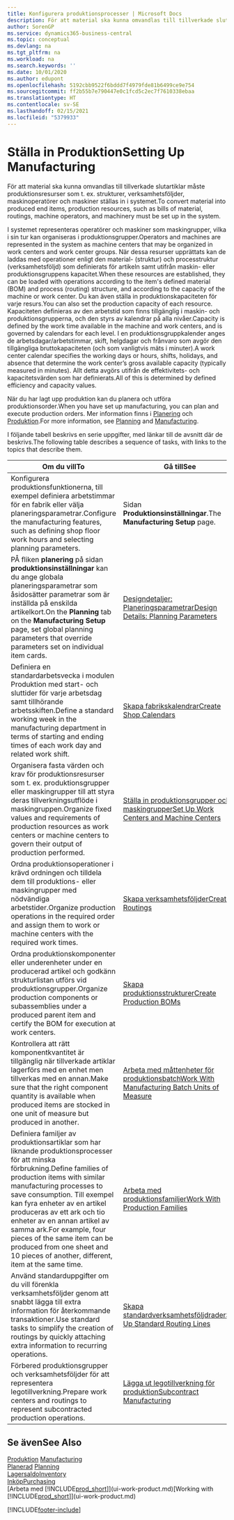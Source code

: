 ```yaml
---
title: Konfigurera produktionsprocesser | Microsoft Docs
description: För att material ska kunna omvandlas till tillverkade slutartiklar måste produktionsresurser som t. ex. strukturer, verksamhetsföljder, maskinoperatörer och maskiner ställas in i systemet.
author: SorenGP
ms.service: dynamics365-business-central
ms.topic: conceptual
ms.devlang: na
ms.tgt_pltfrm: na
ms.workload: na
ms.search.keywords: ''
ms.date: 10/01/2020
ms.author: edupont
ms.openlocfilehash: 5192cbb9522f6bddd7f4979fde81b6499ce9e754
ms.sourcegitcommit: ff2b55b7e790447e0c1fcd5c2ec7f7610338ebaa
ms.translationtype: HT
ms.contentlocale: sv-SE
ms.lasthandoff: 02/15/2021
ms.locfileid: "5379933"
---
```

# <a name="setting-up-manufacturing"></a><span data-ttu-id="46b1a-103">Ställa in Produktion</span><span class="sxs-lookup"><span data-stu-id="46b1a-103">Setting Up Manufacturing</span></span>
<span data-ttu-id="46b1a-104">För att material ska kunna omvandlas till tillverkade slutartiklar måste produktionsresurser som t. ex. strukturer, verksamhetsföljder, maskinoperatörer och maskiner ställas in i systemet.</span><span class="sxs-lookup"><span data-stu-id="46b1a-104">To convert material into produced end items, production resources, such as bills of material, routings, machine operators, and machinery must be set up in the system.</span></span>

<span data-ttu-id="46b1a-105">I systemet representeras operatörer och maskiner som maskingrupper, vilka i sin tur kan organiseras i produktionsgrupper.</span><span class="sxs-lookup"><span data-stu-id="46b1a-105">Operators and machines are represented in the system as machine centers that may be organized in work centers and work center groups.</span></span> <span data-ttu-id="46b1a-106">När dessa resurser upprättats kan de laddas med operationer enligt den material- (struktur) och processtruktur (verksamhetsföljd) som definierats för artikeln samt utifrån maskin- eller produktionsgruppens kapacitet.</span><span class="sxs-lookup"><span data-stu-id="46b1a-106">When these resources are established, they can be loaded with operations according to the item's defined material (BOM) and process (routing) structure, and according to the capacity of the machine or work center.</span></span> <span data-ttu-id="46b1a-107">Du kan även ställa in produktionskapaciteten för varje resurs.</span><span class="sxs-lookup"><span data-stu-id="46b1a-107">You can also set the production capacity of each resource.</span></span> <span data-ttu-id="46b1a-108">Kapaciteten definieras av den arbetstid som finns tillgänglig i maskin- och produktionsgrupperna, och den styrs av kalendrar på alla nivåer.</span><span class="sxs-lookup"><span data-stu-id="46b1a-108">Capacity is defined by the work time available in the machine and work centers, and is governed by calendars for each level.</span></span> <span data-ttu-id="46b1a-109">I en produktionsgruppkalender anges de arbetsdagar/arbetstimmar, skift, helgdagar och frånvaro som avgör den tillgängliga bruttokapaciteten (och som vanligtvis mäts i minuter).</span><span class="sxs-lookup"><span data-stu-id="46b1a-109">A work center calendar specifies the working days or hours, shifts, holidays, and absence that determine the work center’s gross available capacity (typically measured in minutes).</span></span> <span data-ttu-id="46b1a-110">Allt detta avgörs utifrån de effektivitets- och kapacitetsvärden som har definierats.</span><span class="sxs-lookup"><span data-stu-id="46b1a-110">All of this is determined by defined efficiency and capacity values.</span></span>  

<span data-ttu-id="46b1a-111">När du har lagt upp produktion kan du planera och utföra produktionsorder.</span><span class="sxs-lookup"><span data-stu-id="46b1a-111">When you have set up manufacturing, you can plan and execute production orders.</span></span> <span data-ttu-id="46b1a-112">Mer information finns i [Planering](production-planning.md) och [Produktion](production-manage-manufacturing.md).</span><span class="sxs-lookup"><span data-stu-id="46b1a-112">For more information, see [Planning](production-planning.md) and [Manufacturing](production-manage-manufacturing.md).</span></span>  



 <span data-ttu-id="46b1a-113">I följande tabell beskrivs en serie uppgifter, med länkar till de avsnitt där de beskrivs.</span><span class="sxs-lookup"><span data-stu-id="46b1a-113">The following table describes a sequence of tasks, with links to the topics that describe them.</span></span>   

|<span data-ttu-id="46b1a-114">**Om du vill**</span><span class="sxs-lookup"><span data-stu-id="46b1a-114">**To**</span></span>|<span data-ttu-id="46b1a-115">**Gå till**</span><span class="sxs-lookup"><span data-stu-id="46b1a-115">**See**</span></span>|  
|------------|-------------|  
|<span data-ttu-id="46b1a-116">Konfigurera produktionsfunktionerna, till exempel definiera arbetstimmar för en fabrik eller välja planeringsparametrar.</span><span class="sxs-lookup"><span data-stu-id="46b1a-116">Configure the manufacturing features, such as defining shop floor work hours and selecting planning parameters.</span></span>|<span data-ttu-id="46b1a-117">Sidan **Produktionsinställningar**.</span><span class="sxs-lookup"><span data-stu-id="46b1a-117">The **Manufacturing Setup** page.</span></span>|
|<span data-ttu-id="46b1a-118">PÅ fliken **planering** på sidan **produktionsinställningar** kan du ange globala planeringsparametrar som åsidosätter parametrar som är inställda på enskilda artikelkort.</span><span class="sxs-lookup"><span data-stu-id="46b1a-118">On the **Planning** tab on the **Manufacturing Setup** page, set global planning parameters that override parameters set on individual item cards.</span></span>|[<span data-ttu-id="46b1a-119">Designdetaljer: Planeringsparametrar</span><span class="sxs-lookup"><span data-stu-id="46b1a-119">Design Details: Planning Parameters</span></span>](design-details-planning-parameters.md)|
|<span data-ttu-id="46b1a-120">Definiera en standardarbetsvecka i modulen Produktion med start- och sluttider för varje arbetsdag samt tillhörande arbetsskiften.</span><span class="sxs-lookup"><span data-stu-id="46b1a-120">Define a standard working week in the manufacturing department in terms of starting and ending times of each work day and related work shift.</span></span>|[<span data-ttu-id="46b1a-121">Skapa fabrikskalendrar</span><span class="sxs-lookup"><span data-stu-id="46b1a-121">Create Shop Calendars</span></span>](production-how-to-create-work-center-calendars.md)|  
|<span data-ttu-id="46b1a-122">Organisera fasta värden och krav för produktionsresurser som t. ex. produktionsgrupper eller maskingrupper till att styra deras tillverkningsutflöde i maskingruppen.</span><span class="sxs-lookup"><span data-stu-id="46b1a-122">Organize fixed values and requirements of production resources as work centers or machine centers to govern their output of production performed.</span></span>|[<span data-ttu-id="46b1a-123">Ställa in produktionsgrupper och maskingrupper</span><span class="sxs-lookup"><span data-stu-id="46b1a-123">Set Up Work Centers and Machine Centers</span></span>](production-how-to-set-up-work-and-machine-centers.md)|
|<span data-ttu-id="46b1a-124">Ordna produktionsoperationer i krävd ordningen och tilldela dem till produktions- eller maskingrupper med nödvändiga arbetstider.</span><span class="sxs-lookup"><span data-stu-id="46b1a-124">Organize production operations in the required order and assign them to work or machine centers with the required work times.</span></span>|[<span data-ttu-id="46b1a-125">Skapa verksamhetsföljder</span><span class="sxs-lookup"><span data-stu-id="46b1a-125">Create Routings</span></span>](production-how-to-create-routings.md)|
|<span data-ttu-id="46b1a-126">Ordna produktionskomponenter eller underenheter under en producerad artikel och godkänn strukturlistan utförs vid produktionsgrupper.</span><span class="sxs-lookup"><span data-stu-id="46b1a-126">Organize production components or subassemblies under a produced parent item and certify the BOM for execution at work centers.</span></span>|[<span data-ttu-id="46b1a-127">Skapa produktionsstrukturer</span><span class="sxs-lookup"><span data-stu-id="46b1a-127">Create Production BOMs</span></span>](production-how-to-create-production-boms.md)|
|<span data-ttu-id="46b1a-128">Kontrollera att rätt komponentkvantitet är tillgänglig när tillverkade artiklar lagerförs med en enhet men tillverkas med en annan.</span><span class="sxs-lookup"><span data-stu-id="46b1a-128">Make sure that the right component quantity is available when produced items are stocked in one unit of measure but produced in another.</span></span>|[<span data-ttu-id="46b1a-129">Arbeta med måttenheter för produktionsbatch</span><span class="sxs-lookup"><span data-stu-id="46b1a-129">Work With Manufacturing Batch Units of Measure</span></span>](production-how-to-use-the-manufacturing-batch-unit-of-measure.md)|  
|<span data-ttu-id="46b1a-130">Definiera familjer av produktionsartiklar som har liknande produktionsprocesser för att minska förbrukning.</span><span class="sxs-lookup"><span data-stu-id="46b1a-130">Define families of production items with similar manufacturing processes to save consumption.</span></span> <span data-ttu-id="46b1a-131">Till exempel kan fyra enheter av en artikel produceras av ett ark och tio enheter av en annan artikel av samma ark.</span><span class="sxs-lookup"><span data-stu-id="46b1a-131">For example, four pieces of the same item can be produced from one sheet and 10 pieces of another, different, item at the same time.</span></span>|[<span data-ttu-id="46b1a-132">Arbeta med produktionsfamiljer</span><span class="sxs-lookup"><span data-stu-id="46b1a-132">Work With Production Families</span></span>](production-how-work-family.md)|
|<span data-ttu-id="46b1a-133">Använd standarduppgifter om du vill förenkla verksamhetsföljder genom att snabbt lägga till extra information för återkommande transaktioner.</span><span class="sxs-lookup"><span data-stu-id="46b1a-133">Use standard tasks to simplify the creation of routings by quickly attaching extra information to recurring operations.</span></span>|[<span data-ttu-id="46b1a-134">Skapa standardverksamhetsföljdrader</span><span class="sxs-lookup"><span data-stu-id="46b1a-134">Set Up Standard Routing Lines</span></span>](production-how-set-up-standard-routing-lines.md)|  
|<span data-ttu-id="46b1a-135">Förbered produktionsgrupper och verksamhetsföljder för att representera legotillverkning.</span><span class="sxs-lookup"><span data-stu-id="46b1a-135">Prepare work centers and routings to represent subcontracted production operations.</span></span>|[<span data-ttu-id="46b1a-136">Lägga ut legotillverkning för produktion</span><span class="sxs-lookup"><span data-stu-id="46b1a-136">Subcontract Manufacturing</span></span>](production-how-to-subcontract-manufacturing.md)|  

## <a name="see-also"></a><span data-ttu-id="46b1a-137">Se även</span><span class="sxs-lookup"><span data-stu-id="46b1a-137">See Also</span></span>
<span data-ttu-id="46b1a-138">[Produktion](production-manage-manufacturing.md)  </span><span class="sxs-lookup"><span data-stu-id="46b1a-138">[Manufacturing](production-manage-manufacturing.md)  </span></span>  
<span data-ttu-id="46b1a-139">[Planerad](production-planning.md) </span><span class="sxs-lookup"><span data-stu-id="46b1a-139">[Planning](production-planning.md) </span></span>  
[<span data-ttu-id="46b1a-140">Lagersaldo</span><span class="sxs-lookup"><span data-stu-id="46b1a-140">Inventory</span></span>](inventory-manage-inventory.md)  
[<span data-ttu-id="46b1a-141">Inköp</span><span class="sxs-lookup"><span data-stu-id="46b1a-141">Purchasing</span></span>](purchasing-manage-purchasing.md)  
<span data-ttu-id="46b1a-142">[Arbeta med [!INCLUDE[prod_short](includes/prod_short.md)]](ui-work-product.md)</span><span class="sxs-lookup"><span data-stu-id="46b1a-142">[Working with [!INCLUDE[prod_short](includes/prod_short.md)]](ui-work-product.md)</span></span>


[!INCLUDE[footer-include](includes/footer-banner.md)]